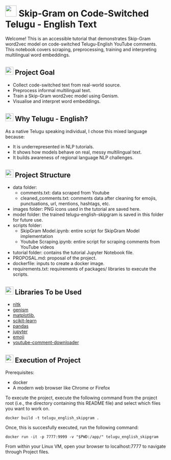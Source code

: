 # <img src = "https://github.com/user-attachments/assets/cd2e7e73-82e6-49cd-81e8-46c32cf56cef" width = "35"/> Skip-Gram on Code-Switched Telugu - English Text

Welcome! This is an accessible tutorial that demonstrates Skip-Gram word2vec model on code-switched Telugu-English YouTube comments. This notebook covers scraping, preprocessing, training and interpreting multilingual word embeddings.

## <img src = "https://github.com/user-attachments/assets/0e9c4101-4396-4c34-9906-8a06bc7f02c1" width = "25"/> Project Goal

- Collect code-switched text from real-world source.
- Preprocess informal multilingual text.
- Train a Skip-Gram word2vec model using Genism.
- Visualise and interpret word embeddings.
  
## <img src = "https://github.com/user-attachments/assets/f339a6c8-914e-4edb-8a14-3592d8b48b9e" width = "25"/> Why Telugu - English?

As a native Telugu speaking individual, I chose this mixed language because:
- It is underrepresented in NLP tutorials.
- It shows how models behave on real, messy multilingual text.
- It builds awareness of regional language NLP challenges.
  
## <img src = "https://github.com/user-attachments/assets/e810203b-77aa-410b-9e2f-bfcd3cf8017a" width = "25"/> Project Structure

- data folder:
    - comments.txt: data scraped from Youtube
    - cleaned_comments.txt: comments data after cleaning for emojis, punctuations, url, mentions, hashtags, etc.
- images folder: PNG icons used in the tutorial are saved here.
- model folder: the trained telugu-english-skipgram is saved in this folder for future use.
- scripts folder:
    - SkipGram Model.ipynb: entire script for SkipGram Model implementation
    - Youtube Scraping.ipynb: entire script for scraping comments from YouTube videos
- tutorial folder: contains the tutorial Jupyter Notebook file.
- PROPOSAL.md: proposal of the project.
- dockerfile: inputs to create a docker image.
- requirements.txt: requirements of packages/ libraries to execute the scripts.

## <img src = "https://github.com/user-attachments/assets/7bebde30-ea8d-445a-94fc-cf9269d9abbe" width = "25"/> Libraries To be Used

- [nltk](https://pypi.org/project/nltk/)
- [genism](https://pypi.org/project/gensim/)
- [matplotlib](https://pypi.org/project/matplotlib/),
- [scikit-learn](https://pypi.org/project/scikit-learn/)
- [pandas](https://pandas.pydata.org/)
- [jupyter](https://jupyter.org/)
- [emoji](https://pypi.org/project/emoji/)
- [youtube-comment-downloader](https://pypi.org/project/youtube-comment-downloader/)
  
## <img src = "https://github.com/user-attachments/assets/b83fb00e-b3a7-4b42-ad4f-4f6a1f09a608" width = "25"/> Execution of Project

Prerequisites:

- docker
- A modern web browser like Chrome or Firefox

To execute the project, execute the following command from the project root (i.e., the directory containing this README file) and select which files you want to work on.

```
docker build -t telugu_english_skipgram .
```
Once, this is succesfully executed, run the following command:
```
docker run -it -p 7777:9999 -v "$PWD:/app/" telugu_english_skipgram
```

From within your Linux VM, open your browser to localhost:7777 to navigate through Project files.


